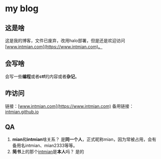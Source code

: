 # my blog

## 这是啥

这是我的博客，文件已废弃，改用halo部署，但是还是欢迎访问[www.intmian.com](https://www.intmian.com)。

## 会写啥

会写一些**编程**或者**ctf**的内容或者**杂记**。

## 咋访问

链接：[www.intmian.com](https://www.intmian.com)
备用链接：[intmian.github.io](https://intmian.github.io)

## QA

1. **mian**和**intmian**啥关系？
   是**同一个人**，正式昵称mian，因为常被占用，会有备用名intmian、mian2333等等。
2. **简书**上的那个[intmian](https://www.jianshu.com/u/9a1a976135cc)是**本人**吗？
    是的
